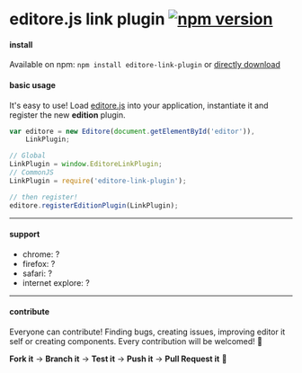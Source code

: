 # editore.js link plugin [![npm version](https://badge.fury.io/js/editore-link-plugin.svg)](http://badge.fury.io/js/editore-link-plugin)

#### install
Available on npm: `npm install editore-link-plugin` or [directly download](https://github.com/evandroeisinger/editore-link-plugin.js/raw/master/src/editore-link-plugin.js)

#### basic usage
It's easy to use! Load [editore.js](https://github.com/evandroeisinger/editore.js) into your application, instantiate it and register the new **edition** plugin.

```javascript
var editore = new Editore(document.getElementById('editor')),
    LinkPlugin;

// Global
LinkPlugin = window.EditoreLinkPlugin;
// CommonJS
LinkPlugin = require('editore-link-plugin');

// then register!
editore.registerEditionPlugin(LinkPlugin);
```
---
#### support
- chrome: ?
- firefox: ?
- safari: ?
- internet explore: ?


---
#### contribute
Everyone can contribute! Finding bugs, creating issues, improving editor it self or creating components.
Every contribution will be welcomed! :santa: 

**Fork it** -> **Branch it** -> **Test it** -> **Push it** -> **Pull Request it** :gem:  
